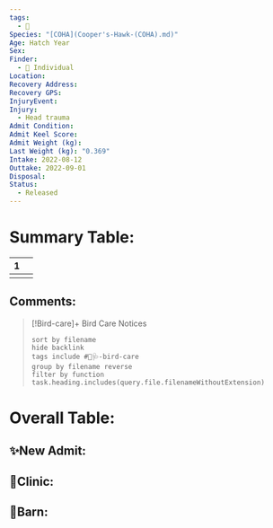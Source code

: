 ```yaml
---
tags:
  - 🦅
Species: "[COHA](Cooper's-Hawk-(COHA).md)"
Age: Hatch Year
Sex: 
Finder:
  - 🧑 Individual
Location: 
Recovery Address: 
Recovery GPS: 
InjuryEvent: 
Injury:
  - Head trauma
Admit Condition: 
Admit Keel Score: 
Admit Weight (kg): 
Last Weight (kg): "0.369"
Intake: 2022-08-12
Outtake: 2022-09-01
Disposal: 
Status:
  - Released
---
```


# Summary Table:

<div><table class="dataview table-view-table"><thead class="table-view-thead"><tr class="table-view-tr-header"><th class="table-view-th"><span></span><span class="dataview small-text">1</span></th><th class="table-view-th"><span></span></th></tr></thead><tbody class="table-view-tbody"><tr><td><span></span></td><td><span></span></td></tr></tbody></table></div>

## Comments:

> [!Bird-care]+ Bird Care Notices
>   ```tasks 
>   sort by filename
>   hide backlink
>   tags include #🦅🩺-bird-care 
>   group by filename reverse
>   filter by function task.heading.includes(query.file.filenameWithoutExtension)
>   ```

# Overall Table:

## ✨New Admit:



## 🏥Clinic:



## 🏡Barn:



